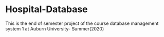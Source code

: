 # Hospital-Database
This is the end of semester project of the course database management system 1 at Auburn University- Summer(2020)
